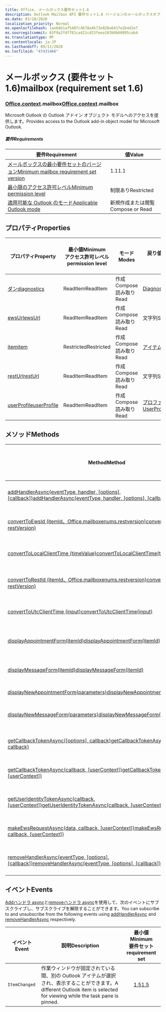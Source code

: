 ```yaml
---
title: Office. メールボックス要件セット1.6
description: Outlook Mailbox API 要件セット1.6 バージョンのメールボックスオブジェクトモデル。
ms.date: 03/18/2020
localization_priority: Normal
ms.openlocfilehash: 1ae64b1af548fc4678a4b73e920a641fe2b4d3e7
ms.sourcegitcommit: 83f9a2fdff81ca421cd23feea103b9b60895cab4
ms.translationtype: MT
ms.contentlocale: ja-JP
ms.lasthandoff: 09/11/2020
ms.locfileid: "47431466"
---
```

# <a name="mailbox-requirement-set-16"></a><span data-ttu-id="9d9b9-103">メールボックス (要件セット 1.6)</span><span class="sxs-lookup"><span data-stu-id="9d9b9-103">mailbox (requirement set 1.6)</span></span>

### <a name="officecontextmailbox"></a><span data-ttu-id="9d9b9-104">[Office](office.md)[.context](office.context.md).mailbox</span><span class="sxs-lookup"><span data-stu-id="9d9b9-104">[Office](office.md)[.context](office.context.md).mailbox</span></span>

<span data-ttu-id="9d9b9-105">Microsoft Outlook の Outlook アドイン オブジェクト モデルへのアクセスを提供します。</span><span class="sxs-lookup"><span data-stu-id="9d9b9-105">Provides access to the Outlook add-in object model for Microsoft Outlook.</span></span>

##### <a name="requirements"></a><span data-ttu-id="9d9b9-106">要件</span><span class="sxs-lookup"><span data-stu-id="9d9b9-106">Requirements</span></span>

|<span data-ttu-id="9d9b9-107">要件</span><span class="sxs-lookup"><span data-stu-id="9d9b9-107">Requirement</span></span>| <span data-ttu-id="9d9b9-108">値</span><span class="sxs-lookup"><span data-stu-id="9d9b9-108">Value</span></span>|
|---|---|
|[<span data-ttu-id="9d9b9-109">メールボックスの最小要件セットのバージョン</span><span class="sxs-lookup"><span data-stu-id="9d9b9-109">Minimum mailbox requirement set version</span></span>](../../requirement-sets/outlook-api-requirement-sets.md)| <span data-ttu-id="9d9b9-110">1.1</span><span class="sxs-lookup"><span data-stu-id="9d9b9-110">1.1</span></span>|
|[<span data-ttu-id="9d9b9-111">最小限のアクセス許可レベル</span><span class="sxs-lookup"><span data-stu-id="9d9b9-111">Minimum permission level</span></span>](../../../outlook/understanding-outlook-add-in-permissions.md)| <span data-ttu-id="9d9b9-112">制限あり</span><span class="sxs-lookup"><span data-stu-id="9d9b9-112">Restricted</span></span>|
|[<span data-ttu-id="9d9b9-113">適用可能な Outlook のモード</span><span class="sxs-lookup"><span data-stu-id="9d9b9-113">Applicable Outlook mode</span></span>](../../../outlook/outlook-add-ins-overview.md#extension-points)| <span data-ttu-id="9d9b9-114">新規作成または閲覧</span><span class="sxs-lookup"><span data-stu-id="9d9b9-114">Compose or Read</span></span>|

## <a name="properties"></a><span data-ttu-id="9d9b9-115">プロパティ</span><span class="sxs-lookup"><span data-stu-id="9d9b9-115">Properties</span></span>

| <span data-ttu-id="9d9b9-116">プロパティ</span><span class="sxs-lookup"><span data-stu-id="9d9b9-116">Property</span></span> | <span data-ttu-id="9d9b9-117">最小値</span><span class="sxs-lookup"><span data-stu-id="9d9b9-117">Minimum</span></span><br><span data-ttu-id="9d9b9-118">アクセス許可レベル</span><span class="sxs-lookup"><span data-stu-id="9d9b9-118">permission level</span></span> | <span data-ttu-id="9d9b9-119">モード</span><span class="sxs-lookup"><span data-stu-id="9d9b9-119">Modes</span></span> | <span data-ttu-id="9d9b9-120">戻り値の種類</span><span class="sxs-lookup"><span data-stu-id="9d9b9-120">Return type</span></span> | <span data-ttu-id="9d9b9-121">最小値</span><span class="sxs-lookup"><span data-stu-id="9d9b9-121">Minimum</span></span><br><span data-ttu-id="9d9b9-122">要件セット</span><span class="sxs-lookup"><span data-stu-id="9d9b9-122">requirement set</span></span> |
|---|---|---|---|:---:|
| [<span data-ttu-id="9d9b9-123">ダン</span><span class="sxs-lookup"><span data-stu-id="9d9b9-123">diagnostics</span></span>](/javascript/api/outlook/office.mailbox?view=outlook-js-1.6&preserve-view=true#diagnostics) | <span data-ttu-id="9d9b9-124">ReadItem</span><span class="sxs-lookup"><span data-stu-id="9d9b9-124">ReadItem</span></span> | <span data-ttu-id="9d9b9-125">作成</span><span class="sxs-lookup"><span data-stu-id="9d9b9-125">Compose</span></span><br><span data-ttu-id="9d9b9-126">読み取り</span><span class="sxs-lookup"><span data-stu-id="9d9b9-126">Read</span></span> | [<span data-ttu-id="9d9b9-127">Diagnostics</span><span class="sxs-lookup"><span data-stu-id="9d9b9-127">Diagnostics</span></span>](/javascript/api/outlook/office.diagnostics?view=outlook-js-1.6&preserve-view=true) | [<span data-ttu-id="9d9b9-128">1.1</span><span class="sxs-lookup"><span data-stu-id="9d9b9-128">1.1</span></span>](../requirement-set-1.1/outlook-requirement-set-1.1.md) |
| [<span data-ttu-id="9d9b9-129">ewsUrl</span><span class="sxs-lookup"><span data-stu-id="9d9b9-129">ewsUrl</span></span>](/javascript/api/outlook/office.mailbox?view=outlook-js-1.6&preserve-view=true#ewsurl) | <span data-ttu-id="9d9b9-130">ReadItem</span><span class="sxs-lookup"><span data-stu-id="9d9b9-130">ReadItem</span></span> | <span data-ttu-id="9d9b9-131">作成</span><span class="sxs-lookup"><span data-stu-id="9d9b9-131">Compose</span></span><br><span data-ttu-id="9d9b9-132">読み取り</span><span class="sxs-lookup"><span data-stu-id="9d9b9-132">Read</span></span> | <span data-ttu-id="9d9b9-133">文字列</span><span class="sxs-lookup"><span data-stu-id="9d9b9-133">String</span></span> | [<span data-ttu-id="9d9b9-134">1.1</span><span class="sxs-lookup"><span data-stu-id="9d9b9-134">1.1</span></span>](../requirement-set-1.1/outlook-requirement-set-1.1.md) |
| [<span data-ttu-id="9d9b9-135">item</span><span class="sxs-lookup"><span data-stu-id="9d9b9-135">item</span></span>](office.context.mailbox.item.md) | <span data-ttu-id="9d9b9-136">Restricted</span><span class="sxs-lookup"><span data-stu-id="9d9b9-136">Restricted</span></span> | <span data-ttu-id="9d9b9-137">作成</span><span class="sxs-lookup"><span data-stu-id="9d9b9-137">Compose</span></span><br><span data-ttu-id="9d9b9-138">読み取り</span><span class="sxs-lookup"><span data-stu-id="9d9b9-138">Read</span></span> | [<span data-ttu-id="9d9b9-139">アイテム</span><span class="sxs-lookup"><span data-stu-id="9d9b9-139">Item</span></span>](/javascript/api/outlook/office.item?view=outlook-js-1.6&preserve-view=true) | [<span data-ttu-id="9d9b9-140">1.1</span><span class="sxs-lookup"><span data-stu-id="9d9b9-140">1.1</span></span>](../requirement-set-1.1/outlook-requirement-set-1.1.md) |
| [<span data-ttu-id="9d9b9-141">restUrl</span><span class="sxs-lookup"><span data-stu-id="9d9b9-141">restUrl</span></span>](/javascript/api/outlook/office.mailbox?view=outlook-js-1.6&preserve-view=true#resturl) | <span data-ttu-id="9d9b9-142">ReadItem</span><span class="sxs-lookup"><span data-stu-id="9d9b9-142">ReadItem</span></span> | <span data-ttu-id="9d9b9-143">作成</span><span class="sxs-lookup"><span data-stu-id="9d9b9-143">Compose</span></span><br><span data-ttu-id="9d9b9-144">読み取り</span><span class="sxs-lookup"><span data-stu-id="9d9b9-144">Read</span></span> | <span data-ttu-id="9d9b9-145">文字列</span><span class="sxs-lookup"><span data-stu-id="9d9b9-145">String</span></span> | [<span data-ttu-id="9d9b9-146">1.5</span><span class="sxs-lookup"><span data-stu-id="9d9b9-146">1.5</span></span>](../requirement-set-1.5/outlook-requirement-set-1.5.md) |
| [<span data-ttu-id="9d9b9-147">userProfile</span><span class="sxs-lookup"><span data-stu-id="9d9b9-147">userProfile</span></span>](/javascript/api/outlook/office.mailbox?view=outlook-js-1.6&preserve-view=true#userprofile) | <span data-ttu-id="9d9b9-148">ReadItem</span><span class="sxs-lookup"><span data-stu-id="9d9b9-148">ReadItem</span></span> | <span data-ttu-id="9d9b9-149">作成</span><span class="sxs-lookup"><span data-stu-id="9d9b9-149">Compose</span></span><br><span data-ttu-id="9d9b9-150">読み取り</span><span class="sxs-lookup"><span data-stu-id="9d9b9-150">Read</span></span> | [<span data-ttu-id="9d9b9-151">プロファイル</span><span class="sxs-lookup"><span data-stu-id="9d9b9-151">UserProfile</span></span>](/javascript/api/outlook/office.userprofile?view=outlook-js-1.6&preserve-view=true) | [<span data-ttu-id="9d9b9-152">1.1</span><span class="sxs-lookup"><span data-stu-id="9d9b9-152">1.1</span></span>](../requirement-set-1.1/outlook-requirement-set-1.1.md) |

## <a name="methods"></a><span data-ttu-id="9d9b9-153">メソッド</span><span class="sxs-lookup"><span data-stu-id="9d9b9-153">Methods</span></span>

| <span data-ttu-id="9d9b9-154">Method</span><span class="sxs-lookup"><span data-stu-id="9d9b9-154">Method</span></span> | <span data-ttu-id="9d9b9-155">最小値</span><span class="sxs-lookup"><span data-stu-id="9d9b9-155">Minimum</span></span><br><span data-ttu-id="9d9b9-156">アクセス許可レベル</span><span class="sxs-lookup"><span data-stu-id="9d9b9-156">permission level</span></span> | <span data-ttu-id="9d9b9-157">モード</span><span class="sxs-lookup"><span data-stu-id="9d9b9-157">Modes</span></span> | <span data-ttu-id="9d9b9-158">最小値</span><span class="sxs-lookup"><span data-stu-id="9d9b9-158">Minimum</span></span><br><span data-ttu-id="9d9b9-159">要件セット</span><span class="sxs-lookup"><span data-stu-id="9d9b9-159">requirement set</span></span> |
|---|---|---|:---:|
| <span data-ttu-id="9d9b9-160">[addHandlerAsync(eventType, handler, [options], [callback])](/javascript/api/outlook/office.mailbox?view=outlook-js-1.6&preserve-view=true#addhandlerasync-eventtype--handler--options--callback-)</span><span class="sxs-lookup"><span data-stu-id="9d9b9-160">[addHandlerAsync(eventType, handler, [options], [callback])](/javascript/api/outlook/office.mailbox?view=outlook-js-1.6&preserve-view=true#addhandlerasync-eventtype--handler--options--callback-)</span></span> | <span data-ttu-id="9d9b9-161">ReadItem</span><span class="sxs-lookup"><span data-stu-id="9d9b9-161">ReadItem</span></span> | <span data-ttu-id="9d9b9-162">作成</span><span class="sxs-lookup"><span data-stu-id="9d9b9-162">Compose</span></span><br><span data-ttu-id="9d9b9-163">読み取り</span><span class="sxs-lookup"><span data-stu-id="9d9b9-163">Read</span></span> | [<span data-ttu-id="9d9b9-164">1.5</span><span class="sxs-lookup"><span data-stu-id="9d9b9-164">1.5</span></span>](../requirement-set-1.5/outlook-requirement-set-1.5.md) |
| [<span data-ttu-id="9d9b9-165">convertToEwsId (itemId、Office.mailboxenums.restversion)</span><span class="sxs-lookup"><span data-stu-id="9d9b9-165">convertToEwsId(itemId, restVersion)</span></span>](/javascript/api/outlook/office.mailbox?view=outlook-js-1.6&preserve-view=true#converttoewsid-itemid--restversion-) | <span data-ttu-id="9d9b9-166">Restricted</span><span class="sxs-lookup"><span data-stu-id="9d9b9-166">Restricted</span></span> | <span data-ttu-id="9d9b9-167">作成</span><span class="sxs-lookup"><span data-stu-id="9d9b9-167">Compose</span></span><br><span data-ttu-id="9d9b9-168">読み取り</span><span class="sxs-lookup"><span data-stu-id="9d9b9-168">Read</span></span> | [<span data-ttu-id="9d9b9-169">1.3</span><span class="sxs-lookup"><span data-stu-id="9d9b9-169">1.3</span></span>](../requirement-set-1.3/outlook-requirement-set-1.3.md) |
| [<span data-ttu-id="9d9b9-170">convertToLocalClientTime (timeValue)</span><span class="sxs-lookup"><span data-stu-id="9d9b9-170">convertToLocalClientTime(timeValue)</span></span>](/javascript/api/outlook/office.mailbox?view=outlook-js-1.6&preserve-view=true#converttolocalclienttime-timevalue-) | <span data-ttu-id="9d9b9-171">ReadItem</span><span class="sxs-lookup"><span data-stu-id="9d9b9-171">ReadItem</span></span> | <span data-ttu-id="9d9b9-172">作成</span><span class="sxs-lookup"><span data-stu-id="9d9b9-172">Compose</span></span><br><span data-ttu-id="9d9b9-173">読み取り</span><span class="sxs-lookup"><span data-stu-id="9d9b9-173">Read</span></span> | [<span data-ttu-id="9d9b9-174">1.1</span><span class="sxs-lookup"><span data-stu-id="9d9b9-174">1.1</span></span>](../requirement-set-1.1/outlook-requirement-set-1.1.md) |
| [<span data-ttu-id="9d9b9-175">convertToRestId (itemId、Office.mailboxenums.restversion)</span><span class="sxs-lookup"><span data-stu-id="9d9b9-175">convertToRestId(itemId, restVersion)</span></span>](/javascript/api/outlook/office.mailbox?view=outlook-js-1.6&preserve-view=true#converttorestid-itemid--restversion-) | <span data-ttu-id="9d9b9-176">Restricted</span><span class="sxs-lookup"><span data-stu-id="9d9b9-176">Restricted</span></span> | <span data-ttu-id="9d9b9-177">作成</span><span class="sxs-lookup"><span data-stu-id="9d9b9-177">Compose</span></span><br><span data-ttu-id="9d9b9-178">読み取り</span><span class="sxs-lookup"><span data-stu-id="9d9b9-178">Read</span></span> | [<span data-ttu-id="9d9b9-179">1.3</span><span class="sxs-lookup"><span data-stu-id="9d9b9-179">1.3</span></span>](../requirement-set-1.3/outlook-requirement-set-1.3.md) |
| [<span data-ttu-id="9d9b9-180">convertToUtcClientTime (input)</span><span class="sxs-lookup"><span data-stu-id="9d9b9-180">convertToUtcClientTime(input)</span></span>](/javascript/api/outlook/office.mailbox?view=outlook-js-1.6&preserve-view=true#converttoutcclienttime-input-) | <span data-ttu-id="9d9b9-181">ReadItem</span><span class="sxs-lookup"><span data-stu-id="9d9b9-181">ReadItem</span></span> | <span data-ttu-id="9d9b9-182">作成</span><span class="sxs-lookup"><span data-stu-id="9d9b9-182">Compose</span></span><br><span data-ttu-id="9d9b9-183">読み取り</span><span class="sxs-lookup"><span data-stu-id="9d9b9-183">Read</span></span> | [<span data-ttu-id="9d9b9-184">1.1</span><span class="sxs-lookup"><span data-stu-id="9d9b9-184">1.1</span></span>](../requirement-set-1.1/outlook-requirement-set-1.1.md) |
| [<span data-ttu-id="9d9b9-185">displayAppointmentForm(itemId)</span><span class="sxs-lookup"><span data-stu-id="9d9b9-185">displayAppointmentForm(itemId)</span></span>](/javascript/api/outlook/office.mailbox?view=outlook-js-1.6&preserve-view=true#displayappointmentform-itemid-) | <span data-ttu-id="9d9b9-186">ReadItem</span><span class="sxs-lookup"><span data-stu-id="9d9b9-186">ReadItem</span></span> | <span data-ttu-id="9d9b9-187">作成</span><span class="sxs-lookup"><span data-stu-id="9d9b9-187">Compose</span></span><br><span data-ttu-id="9d9b9-188">読み取り</span><span class="sxs-lookup"><span data-stu-id="9d9b9-188">Read</span></span> | [<span data-ttu-id="9d9b9-189">1.1</span><span class="sxs-lookup"><span data-stu-id="9d9b9-189">1.1</span></span>](../requirement-set-1.1/outlook-requirement-set-1.1.md) |
| [<span data-ttu-id="9d9b9-190">displayMessageForm(itemId)</span><span class="sxs-lookup"><span data-stu-id="9d9b9-190">displayMessageForm(itemId)</span></span>](/javascript/api/outlook/office.mailbox?view=outlook-js-1.6&preserve-view=true#displaymessageform-itemid-) | <span data-ttu-id="9d9b9-191">ReadItem</span><span class="sxs-lookup"><span data-stu-id="9d9b9-191">ReadItem</span></span> | <span data-ttu-id="9d9b9-192">作成</span><span class="sxs-lookup"><span data-stu-id="9d9b9-192">Compose</span></span><br><span data-ttu-id="9d9b9-193">読み取り</span><span class="sxs-lookup"><span data-stu-id="9d9b9-193">Read</span></span> | [<span data-ttu-id="9d9b9-194">1.1</span><span class="sxs-lookup"><span data-stu-id="9d9b9-194">1.1</span></span>](../requirement-set-1.1/outlook-requirement-set-1.1.md) |
| [<span data-ttu-id="9d9b9-195">displayNewAppointmentForm(parameters)</span><span class="sxs-lookup"><span data-stu-id="9d9b9-195">displayNewAppointmentForm(parameters)</span></span>](/javascript/api/outlook/office.mailbox?view=outlook-js-1.6&preserve-view=true#displaynewappointmentform-parameters-) | <span data-ttu-id="9d9b9-196">ReadItem</span><span class="sxs-lookup"><span data-stu-id="9d9b9-196">ReadItem</span></span> | <span data-ttu-id="9d9b9-197">読み取り</span><span class="sxs-lookup"><span data-stu-id="9d9b9-197">Read</span></span> | [<span data-ttu-id="9d9b9-198">1.1</span><span class="sxs-lookup"><span data-stu-id="9d9b9-198">1.1</span></span>](../requirement-set-1.1/outlook-requirement-set-1.1.md) |
| [<span data-ttu-id="9d9b9-199">displayNewMessageForm(parameters)</span><span class="sxs-lookup"><span data-stu-id="9d9b9-199">displayNewMessageForm(parameters)</span></span>](/javascript/api/outlook/office.mailbox?view=outlook-js-1.6&preserve-view=true#displaynewmessageform-parameters-) | <span data-ttu-id="9d9b9-200">ReadItem</span><span class="sxs-lookup"><span data-stu-id="9d9b9-200">ReadItem</span></span> | <span data-ttu-id="9d9b9-201">作成</span><span class="sxs-lookup"><span data-stu-id="9d9b9-201">Compose</span></span><br><span data-ttu-id="9d9b9-202">読み取り</span><span class="sxs-lookup"><span data-stu-id="9d9b9-202">Read</span></span> | [<span data-ttu-id="9d9b9-203">1.6</span><span class="sxs-lookup"><span data-stu-id="9d9b9-203">1.6</span></span>](../requirement-set-1.6/outlook-requirement-set-1.6.md) |
| <span data-ttu-id="9d9b9-204">[getCallbackTokenAsync([options], callback)](/javascript/api/outlook/office.mailbox?view=outlook-js-1.6&preserve-view=true#getcallbacktokenasync-options--callback-)</span><span class="sxs-lookup"><span data-stu-id="9d9b9-204">[getCallbackTokenAsync([options], callback)](/javascript/api/outlook/office.mailbox?view=outlook-js-1.6&preserve-view=true#getcallbacktokenasync-options--callback-)</span></span> | <span data-ttu-id="9d9b9-205">ReadItem</span><span class="sxs-lookup"><span data-stu-id="9d9b9-205">ReadItem</span></span> | <span data-ttu-id="9d9b9-206">作成</span><span class="sxs-lookup"><span data-stu-id="9d9b9-206">Compose</span></span><br><span data-ttu-id="9d9b9-207">読み取り</span><span class="sxs-lookup"><span data-stu-id="9d9b9-207">Read</span></span> | [<span data-ttu-id="9d9b9-208">1.5</span><span class="sxs-lookup"><span data-stu-id="9d9b9-208">1.5</span></span>](../requirement-set-1.5/outlook-requirement-set-1.5.md) |
| <span data-ttu-id="9d9b9-209">[getCallbackTokenAsync(callback, [userContext])](/javascript/api/outlook/office.mailbox?view=outlook-js-1.6&preserve-view=true#getcallbacktokenasync-callback--usercontext-)</span><span class="sxs-lookup"><span data-stu-id="9d9b9-209">[getCallbackTokenAsync(callback, [userContext])](/javascript/api/outlook/office.mailbox?view=outlook-js-1.6&preserve-view=true#getcallbacktokenasync-callback--usercontext-)</span></span> | <span data-ttu-id="9d9b9-210">ReadItem</span><span class="sxs-lookup"><span data-stu-id="9d9b9-210">ReadItem</span></span> | <span data-ttu-id="9d9b9-211">作成</span><span class="sxs-lookup"><span data-stu-id="9d9b9-211">Compose</span></span><br><span data-ttu-id="9d9b9-212">読み取り</span><span class="sxs-lookup"><span data-stu-id="9d9b9-212">Read</span></span> | [<span data-ttu-id="9d9b9-213">1.3</span><span class="sxs-lookup"><span data-stu-id="9d9b9-213">1.3</span></span>](../requirement-set-1.3/outlook-requirement-set-1.3.md)<br>[<span data-ttu-id="9d9b9-214">1.1</span><span class="sxs-lookup"><span data-stu-id="9d9b9-214">1.1</span></span>](../requirement-set-1.1/outlook-requirement-set-1.1.md) |
| <span data-ttu-id="9d9b9-215">[getUserIdentityTokenAsync(callback, [userContext])](/javascript/api/outlook/office.mailbox?view=outlook-js-1.6&preserve-view=true#getuseridentitytokenasync-callback--usercontext-)</span><span class="sxs-lookup"><span data-stu-id="9d9b9-215">[getUserIdentityTokenAsync(callback, [userContext])](/javascript/api/outlook/office.mailbox?view=outlook-js-1.6&preserve-view=true#getuseridentitytokenasync-callback--usercontext-)</span></span> | <span data-ttu-id="9d9b9-216">ReadItem</span><span class="sxs-lookup"><span data-stu-id="9d9b9-216">ReadItem</span></span> | <span data-ttu-id="9d9b9-217">作成</span><span class="sxs-lookup"><span data-stu-id="9d9b9-217">Compose</span></span><br><span data-ttu-id="9d9b9-218">読み取り</span><span class="sxs-lookup"><span data-stu-id="9d9b9-218">Read</span></span> | [<span data-ttu-id="9d9b9-219">1.1</span><span class="sxs-lookup"><span data-stu-id="9d9b9-219">1.1</span></span>](../requirement-set-1.1/outlook-requirement-set-1.1.md) |
| <span data-ttu-id="9d9b9-220">[makeEwsRequestAsync(data, callback, [userContext])](/javascript/api/outlook/office.mailbox?view=outlook-js-1.6&preserve-view=true#makeewsrequestasync-data--callback--usercontext-)</span><span class="sxs-lookup"><span data-stu-id="9d9b9-220">[makeEwsRequestAsync(data, callback, [userContext])](/javascript/api/outlook/office.mailbox?view=outlook-js-1.6&preserve-view=true#makeewsrequestasync-data--callback--usercontext-)</span></span> | <span data-ttu-id="9d9b9-221">ReadWriteMailbox</span><span class="sxs-lookup"><span data-stu-id="9d9b9-221">ReadWriteMailbox</span></span> | <span data-ttu-id="9d9b9-222">作成</span><span class="sxs-lookup"><span data-stu-id="9d9b9-222">Compose</span></span><br><span data-ttu-id="9d9b9-223">読み取り</span><span class="sxs-lookup"><span data-stu-id="9d9b9-223">Read</span></span> | [<span data-ttu-id="9d9b9-224">1.1</span><span class="sxs-lookup"><span data-stu-id="9d9b9-224">1.1</span></span>](../requirement-set-1.1/outlook-requirement-set-1.1.md) |
| <span data-ttu-id="9d9b9-225">[removeHandlerAsync(eventType, [options], [callback])](/javascript/api/outlook/office.mailbox?view=outlook-js-1.6&preserve-view=true#removehandlerasync-eventtype--options--callback-)</span><span class="sxs-lookup"><span data-stu-id="9d9b9-225">[removeHandlerAsync(eventType, [options], [callback])](/javascript/api/outlook/office.mailbox?view=outlook-js-1.6&preserve-view=true#removehandlerasync-eventtype--options--callback-)</span></span> | <span data-ttu-id="9d9b9-226">ReadItem</span><span class="sxs-lookup"><span data-stu-id="9d9b9-226">ReadItem</span></span> | <span data-ttu-id="9d9b9-227">作成</span><span class="sxs-lookup"><span data-stu-id="9d9b9-227">Compose</span></span><br><span data-ttu-id="9d9b9-228">読み取り</span><span class="sxs-lookup"><span data-stu-id="9d9b9-228">Read</span></span> | [<span data-ttu-id="9d9b9-229">1.5</span><span class="sxs-lookup"><span data-stu-id="9d9b9-229">1.5</span></span>](../requirement-set-1.5/outlook-requirement-set-1.5.md) |

## <a name="events"></a><span data-ttu-id="9d9b9-230">イベント</span><span class="sxs-lookup"><span data-stu-id="9d9b9-230">Events</span></span>

<span data-ttu-id="9d9b9-231">[Addハンドラ async](/javascript/api/outlook/office.mailbox?view=outlook-js-1.6&preserve-view=true#addhandlerasync-eventtype--handler--options--callback-)と[removeハンドラ async](/javascript/api/outlook/office.mailbox?view=outlook-js-1.6&preserve-view=true#removehandlerasync-eventtype--options--callback-)を使用して、次のイベントにサブスクライブし、サブスクライブを解除することができます。</span><span class="sxs-lookup"><span data-stu-id="9d9b9-231">You can subscribe to and unsubscribe from the following events using [addHandlerAsync](/javascript/api/outlook/office.mailbox?view=outlook-js-1.6&preserve-view=true#addhandlerasync-eventtype--handler--options--callback-) and [removeHandlerAsync](/javascript/api/outlook/office.mailbox?view=outlook-js-1.6&preserve-view=true#removehandlerasync-eventtype--options--callback-) respectively.</span></span>

| <span data-ttu-id="9d9b9-232">イベント</span><span class="sxs-lookup"><span data-stu-id="9d9b9-232">Event</span></span> | <span data-ttu-id="9d9b9-233">説明</span><span class="sxs-lookup"><span data-stu-id="9d9b9-233">Description</span></span> | <span data-ttu-id="9d9b9-234">最小値</span><span class="sxs-lookup"><span data-stu-id="9d9b9-234">Minimum</span></span><br><span data-ttu-id="9d9b9-235">要件セット</span><span class="sxs-lookup"><span data-stu-id="9d9b9-235">requirement set</span></span> |
|---|---|:---:|
|`ItemChanged`| <span data-ttu-id="9d9b9-236">作業ウィンドウが固定されている間、別の Outlook アイテムが選択され、表示することができます。</span><span class="sxs-lookup"><span data-stu-id="9d9b9-236">A different Outlook item is selected for viewing while the task pane is pinned.</span></span> | [<span data-ttu-id="9d9b9-237">1.5</span><span class="sxs-lookup"><span data-stu-id="9d9b9-237">1.5</span></span>](../requirement-set-1.5/outlook-requirement-set-1.5.md) |
